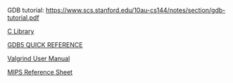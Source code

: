 GDB tutorial: https://www.scs.stanford.edu/10au-cs144/notes/section/gdb-tutorial.pdf

[C Library](http://www.cplusplus.com/reference/clibrary/)

[GDB5 QUICK REFERENCE](http://inst.eecs.berkeley.edu/~cs61c/resources/gdb5-refcard.pdf)

[Valgrind User Manual](http://valgrind.org/docs/manual/mc-manual.html)

[MIPS  Reference Sheet](https://uweb.engr.arizona.edu/~ece369/Resources/spim/MIPSReference.pdf)



